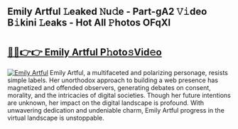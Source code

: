 ## Emily Artful 𝙻eaked 𝙽u𝚍e - Part-gA2 𝚅𝚒deo B𝚒kini 𝙻eaks - Hot All 𝙿hotos OFqXl

# <h2><a href="http://ld22nni.urlbe.top/?page=Emily+Artful">🔗🔗👉👉 Emily Artful P𝚑oto𝚜Vid𝚎o</a></h2>

[![Emily Artful](https://i.imgur.com/eBuTRDB.gif)](http://ld22nni.urlbe.top/?page=Emily+Artful)
Emily Artful, a multifaceted and polarizing personage, resists simple labels. Her unorthodox approach to building a web presence has magnetized and offended observers, generating debates on consent, morality, and the intricacies of digital societies. Though her future intentions are unknown, her impact on the digital landscape is profound. With unwavering dedication and undeniable charm, Emily Artful progress in the virtual landscape is unstoppable.
